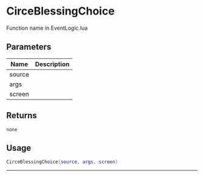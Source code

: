 # CirceBlessingChoice

Function name in EventLogic.lua

## Parameters

| Name   | Description |
| ------ | ----------- |
| source |             |
| args   |             |
| screen |             |

## Returns

`none`

## Usage

```lua
CirceBlessingChoice(source, args, screen)
```

---
